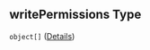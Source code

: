 ## writePermissions Type

`object[]` ([Details](btpsa-usecase-properties-services-items-allof-1-then-allof-76-then-allof-1-then-properties-parameters-properties-writepermissions-items.md))
